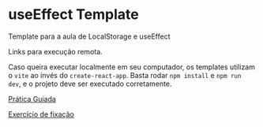 # useEffect Template

Template para a aula de LocalStorage e useEffect

Links para execução remota.

Caso queira executar localmente em seu computador, os templates utilizam o `vite` ao invés do `create-react-app`.
Basta rodar `npm install` e `npm run dev`, e o projeto deve ser executado corretamente.


[Prática Guiada](https://stackblitz.com/edit/vitejs-vite-t3rh3c?file=src/App.jsx)


[Exercício de fixação](https://stackblitz.com/edit/vitejs-vite-6dakdx?file=src/App.jsx)
